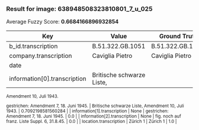 ### Result for image: 638948508323810801_7_u_025
Average Fuzzy Score: **0.6684166896932854**
<small>

| Key | Value | Ground Truth | Score |
| --- | --- | --- | --- |
| b_id.transcription | B.51.322.GB.1051 | B.51.322.GB.1051. | 0.9696969696969697 |
| company.transcription | Caviglia Pietro | Caviglia Pietro | 1.0 |
| date |  |  | 1.0 |
| information[0].transcription | Britische schwarze Liste,
Amendment 10, Juli 1943.

gestrichen:
Amendment 7, 18. Juni 1945. | Britische schwarze Liste,
Amendment 10, Juli 1943. | 0.7092198581560284 |
| information[1].transcription | None | gestrichen:
Amendment 7, 18. Juni 1945. | 0.0 |
| information[2].transcription | None | fig. noch auf franz. Liste Suppl. 6, 31.8.45. | 0.0 |
| location.transcription | Zürich 1 | Zürich 1 | 1.0 |

</small>
